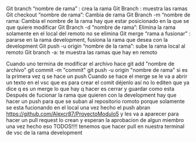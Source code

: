 Git branch “nombre de rama” : crea la rama
Git Branch : muestra las ramas
Git checkout “nombre de rama”: Cambia de rama
Git Branch -m “nombre de rama: Cambia el nombre de la rama hay que estar posicionado en la que se que quiere modificar
Git Branch -d “nombre de rama”: Elimina la rama solamente en el local del remoto no se elimina
Git merge “rama a fusionar” : pararse en la rama development, fusiona la rama que desea con la development
Git push -u origin “nombre de la rama”: sube la rama local al remoto
Git branch -a: te muestra las ramas que hay en remoto

Cuando uno termina de modificar el archivo hace git add "nombre de archivo"
git commit -m "commit"
git push -u origin "nombre de rama" si es la primera vez q se hace un push
Cuando se hace el merge se le va a abrir un texto en el vsc que es para crear el comit déjenlo así no lo editen que ya dice q es un merge lo que hay q hacer es cerrar y guardar como esta
Después de fucionar la rama que quieren con la development hay que hacer un push para que se suban al repositorio romoto porque solamente se esta fucionando en el local
una vez hecho el push abran https://github.com/Alexcr87/ProyectoModulo5 y les va a aparecer para hacer un pull request lo crean y esperan la aprobacion de algun miembro 
una vez hecho eso TODOS!!!! tenemos que hacer pull en nuestra terminal de vsc de la rama development